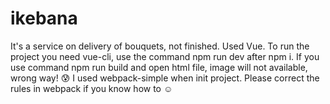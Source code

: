# ikebana
It's a service on delivery of bouquets, not finished. Used Vue.
To run the project you need vue-cli, use the command npm run dev after npm i. If you use command npm run build and open html file, image will not available, wrong way! :cold_sweat: I used webpack-simple when init project. Please correct the rules in webpack if you know how to :relaxed:
